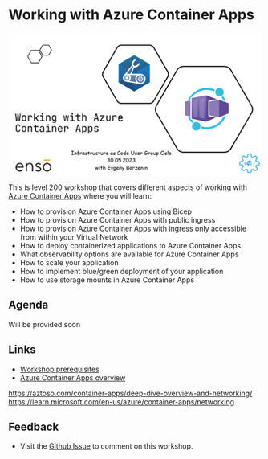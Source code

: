 # Working with Azure Container Apps

![logo](images/logo.png)

This is level 200 workshop that covers different aspects of working with [Azure Container Apps](https://learn.microsoft.com/en-GB/azure/container-apps/overview) where you will learn:

- How to provision Azure Container Apps using Bicep
- How to provision Azure Container Apps with public ingress
- How to provision Azure Container Apps with ingress only accessible from within your Virtual Network
- How to deploy containerized applications to Azure Container Apps
- What observability options are available for Azure Container Apps
- How to scale your application
- How to implement blue/green deployment of your application
- How to use storage mounts in Azure Container Apps

## Agenda

Will be provided soon

## Links

- [Workshop prerequisites](prerequisites.md)
- [Azure Container Apps overview](https://learn.microsoft.com/en-GB/azure/container-apps/overview)


https://aztoso.com/container-apps/deep-dive-overview-and-networking/
https://learn.microsoft.com/en-us/azure/container-apps/networking

## Feedback

- Visit the [Github Issue](https://github.com/evgenyb/iac-workshops/issues/9) to comment on this workshop.
